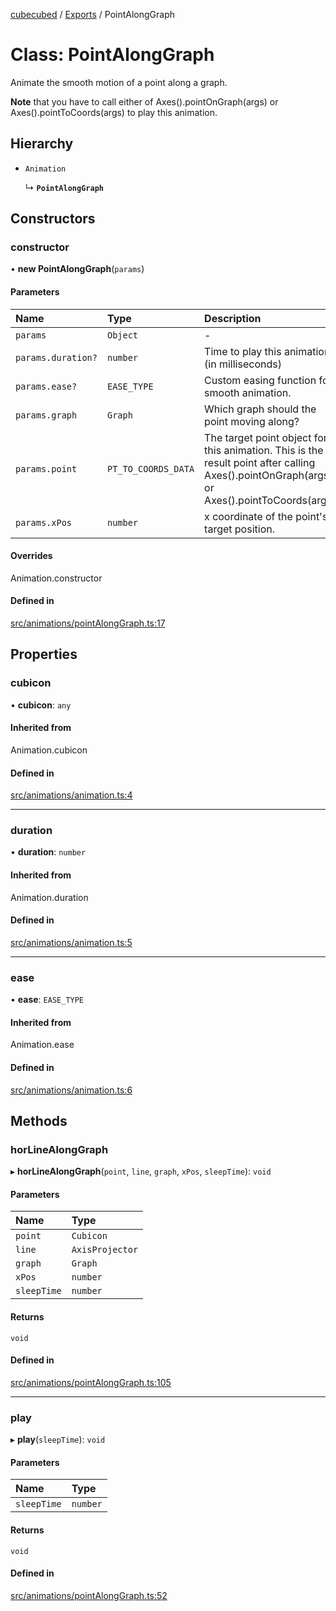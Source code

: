 [cubecubed](/wiki/README.md) / [Exports](/wiki/modules.md) / PointAlongGraph

# Class: PointAlongGraph

Animate the smooth motion of a point along a graph.

**Note** that you have to call either of Axes().pointOnGraph(args) or Axes().pointToCoords(args) to play this animation.

## Hierarchy

- `Animation`

  ↳ **`PointAlongGraph`**

## Constructors

### constructor

• **new PointAlongGraph**(`params`)

#### Parameters

| Name | Type | Description |
| :------ | :------ | :------ |
| `params` | `Object` | - |
| `params.duration?` | `number` | Time to play this animation. (in milliseconds) |
| `params.ease?` | `EASE_TYPE` | Custom easing function for smooth animation. |
| `params.graph` | `Graph` | Which graph should the point moving along? |
| `params.point` | `PT_TO_COORDS_DATA` | The target point object for this animation.  This is the result point after calling Axes().pointOnGraph(args) or Axes().pointToCoords(args). |
| `params.xPos` | `number` | x coordinate of the point's target position. |

#### Overrides

Animation.constructor

#### Defined in

[src/animations/pointAlongGraph.ts:17](https://github.com/imaphatduc/cubecubed/blob/26131ac/src/animations/pointAlongGraph.ts#L17)

## Properties

### cubicon

• **cubicon**: `any`

#### Inherited from

Animation.cubicon

#### Defined in

[src/animations/animation.ts:4](https://github.com/imaphatduc/cubecubed/blob/26131ac/src/animations/animation.ts#L4)

___

### duration

• **duration**: `number`

#### Inherited from

Animation.duration

#### Defined in

[src/animations/animation.ts:5](https://github.com/imaphatduc/cubecubed/blob/26131ac/src/animations/animation.ts#L5)

___

### ease

• **ease**: `EASE_TYPE`

#### Inherited from

Animation.ease

#### Defined in

[src/animations/animation.ts:6](https://github.com/imaphatduc/cubecubed/blob/26131ac/src/animations/animation.ts#L6)

## Methods

### horLineAlongGraph

▸ **horLineAlongGraph**(`point`, `line`, `graph`, `xPos`, `sleepTime`): `void`

#### Parameters

| Name | Type |
| :------ | :------ |
| `point` | `Cubicon` |
| `line` | `AxisProjector` |
| `graph` | `Graph` |
| `xPos` | `number` |
| `sleepTime` | `number` |

#### Returns

`void`

#### Defined in

[src/animations/pointAlongGraph.ts:105](https://github.com/imaphatduc/cubecubed/blob/26131ac/src/animations/pointAlongGraph.ts#L105)

___

### play

▸ **play**(`sleepTime`): `void`

#### Parameters

| Name | Type |
| :------ | :------ |
| `sleepTime` | `number` |

#### Returns

`void`

#### Defined in

[src/animations/pointAlongGraph.ts:52](https://github.com/imaphatduc/cubecubed/blob/26131ac/src/animations/pointAlongGraph.ts#L52)
